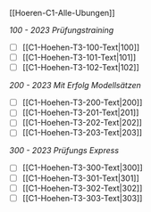 [[Hoeren-C1-Alle-Ubungen]]

*100 - 2023 Prüfungstraining*
- [ ] [[C1-Hoehen-T3-100-Text|100]]
- [ ] [[C1-Hoehen-T3-101-Text|101]]
- [ ] [[C1-Hoehen-T3-102-Text|102]]

*200 - 2023 Mit Erfolg Modellsätzen*
- [ ] [[C1-Hoehen-T3-200-Text|200]]
- [ ] [[C1-Hoehen-T3-201-Text|201]]
- [ ] [[C1-Hoehen-T3-202-Text|202]]
- [ ] [[C1-Hoehen-T3-203-Text|203]]

*300 - 2023 Prüfungs Express*
- [ ] [[C1-Hoehen-T3-300-Text|300]]
- [ ] [[C1-Hoehen-T3-301-Text|301]]
- [ ] [[C1-Hoehen-T3-302-Text|302]]
- [ ] [[C1-Hoehen-T3-303-Text|303]]
